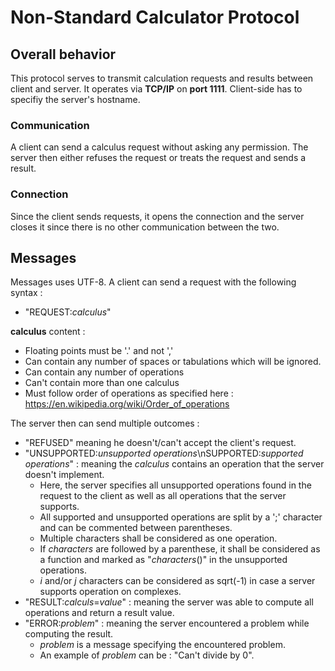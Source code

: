 # Non-Standard Calculator Protocol
## Overall behavior
This protocol serves to transmit calculation requests and results between client and server.
It operates via **TCP/IP** on **port 1111**.
Client-side has to specifiy the server's hostname.
### Communication
A client can send a calculus request without asking any permission.
The server then either refuses the request or treats the request and sends a result.
### Connection
Since the client sends requests, it opens the connection and the server closes it since there is no other communication between the two.
## Messages
Messages uses UTF-8.
A client can send a request with the following syntax :
- "REQUEST:*calculus*"

**calculus** content :
- Floating points must be '.' and not ','
- Can contain any number of spaces or tabulations which will be ignored.
- Can contain any number of operations
- Can't contain more than one calculus
- Must follow order of operations as specified here : https://en.wikipedia.org/wiki/Order_of_operations

The server then can send multiple outcomes :
- "REFUSED" meaning he doesn't/can't accept the client's request.
- "UNSUPPORTED:*unsupported operations*\nSUPPORTED:*supported operations*" : meaning the *calculus* contains an operation that the server doesn't implement.
    - Here, the server specifies all unsupported operations found in the request to the client as well as all operations that the server supports.
    - All supported and unsupported operations are split by a ';' character and can be commented between parentheses.
    - Multiple characters shall be considered as one operation.
    - If *characters* are followed by a parenthese, it shall be considered as a function and marked as "*characters*()" in the unsupported operations.
    - *i* and/or *j* characters can be considered as sqrt(-1) in case a server supports operation on complexes.
- "RESULT:*calculs*=*value*" : meaning the server was able to compute all operations and return a result value.
- "ERROR:*problem*" : meaning the server encountered a problem while computing the result.
    - *problem* is a message specifying the encountered problem.
    - An example of *problem* can be : "Can't divide by 0".